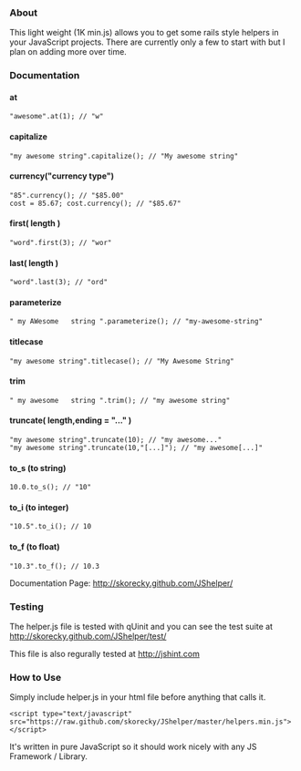 ### About
This light weight (1K min.js) allows you to get some rails style helpers in your JavaScript projects. There are currently only a few to start with but I plan on adding more over time.

### Documentation

#### at
    "awesome".at(1); // "w"
#### capitalize
    "my awesome string".capitalize(); // "My awesome string"
#### currency("currency type")
    "85".currency(); // "$85.00"
    cost = 85.67; cost.currency(); // "$85.67"
#### first( length )
    "word".first(3); // "wor"
#### last( length )
    "word".last(3); // "ord"
#### parameterize
    " my AWesome   string ".parameterize(); // "my-awesome-string"
#### titlecase
    "my awesome string".titlecase(); // "My Awesome String"
#### trim
    " my awesome   string ".trim(); // "my awesome string"
#### truncate( length,ending = "..." )
    "my awesome string".truncate(10); // "my awesome..."
    "my awesome string".truncate(10,"[...]"); // "my awesome[...]"
#### to_s (to string)
    10.0.to_s(); // "10"
#### to_i (to integer)
    "10.5".to_i(); // 10
#### to_f (to float)
    "10.3".to_f(); // 10.3
    
Documentation Page: http://skorecky.github.com/JShelper/

### Testing
The helper.js file is tested with qUinit and you can see the test suite at http://skorecky.github.com/JShelper/test/

This file is also regurally tested at http://jshint.com

### How to Use
Simply include helper.js in your html file before anything that calls it. 

    <script type="text/javascript" src="https://raw.github.com/skorecky/JShelper/master/helpers.min.js"></script>
    
It's written in pure JavaScript so it should work nicely with any JS Framework / Library.